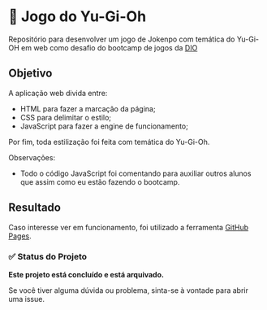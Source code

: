 # 🚀 Jogo do Yu-Gi-Oh
Repositório para desenvolver um jogo de Jokenpo com temática do Yu-Gi-OH em web como desafio do bootcamp de jogos da [DIO](https://web.dio.me/home)

## Objetivo
A aplicação web divida entre:
* HTML para fazer a marcação da página;
* CSS para delimitar o estilo;
* JavaScript para fazer a engine de funcionamento;

Por fim, toda estilização foi feita com temática do Yu-Gi-Oh.

Observações:
* Todo o código JavaScript foi comentando para auxiliar outros alunos que assim como eu estão fazendo o bootcamp.

## Resultado

Caso interesse ver em funcionamento, foi utilizado a ferramenta [GitHub Pages](https://hugocsouza.github.io/detona-ralph-game/).

### :white_check_mark: Status do Projeto

**Este projeto está concluído e está arquivado.**

Se você tiver alguma dúvida ou problema, sinta-se à vontade para abrir uma issue.

